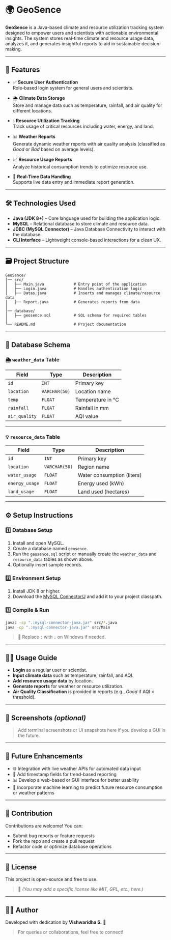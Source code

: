 # 🌍 GeoSence

**GeoSence** is a Java-based climate and resource utilization tracking system designed to empower users and scientists with actionable environmental insights. The system stores real-time climate and resource usage data, analyzes it, and generates insightful reports to aid in sustainable decision-making.

---

## 🚀 Features

- ✅ **Secure User Authentication**  
  Role-based login system for general users and scientists.
  
- 🌦️ **Climate Data Storage**  
  Store and manage data such as temperature, rainfall, and air quality for different locations.

- 💧 **Resource Utilization Tracking**  
  Track usage of critical resources including water, energy, and land.

- 📊 **Weather Reports**  
  Generate dynamic weather reports with air quality analysis (classified as *Good* or *Bad* based on average levels).

- 📈 **Resource Usage Reports**  
  Analyze historical consumption trends to optimize resource use.

- 🔄 **Real-Time Data Handling**  
  Supports live data entry and immediate report generation.

---

## 🛠️ Technologies Used

- **Java (JDK 8+)** – Core language used for building the application logic.  
- **MySQL** – Relational database to store climate and resource data.  
- **JDBC (MySQL Connector)** – Java Database Connectivity to interact with the database.  
- **CLI Interface** – Lightweight console-based interactions for a clean UX.

---

## 🗃️ Project Structure

```
GeoSence/
│── src/
│   ├── Main.java             # Entry point of the application
│   ├── Login.java            # Handles authentication logic
│   ├── Datas.java            # Inserts and manages climate/resource data
│   ├── Report.java           # Generates reports from data
│
│── database/
│   ├── geosence.sql          # SQL schema for required tables
│
└── README.md                 # Project documentation
```

---

## 🧮 Database Schema

### 🌦️ `weather_data` Table

| Field        | Type         | Description            |
|--------------|--------------|------------------------|
| `id`         | `INT`        | Primary key            |
| `location`   | `VARCHAR(50)`| Location name          |
| `temp`       | `FLOAT`      | Temperature in °C      |
| `rainfall`   | `FLOAT`      | Rainfall in mm         |
| `air_quality`| `FLOAT`      | AQI value              |

---

### 💡 `resource_data` Table

| Field         | Type         | Description               |
|---------------|--------------|----------------------------|
| `id`          | `INT`        | Primary key                |
| `location`    | `VARCHAR(50)`| Region name                |
| `water_usage` | `FLOAT`      | Water consumption (liters) |
| `energy_usage`| `FLOAT`      | Energy used (kWh)          |
| `land_usage`  | `FLOAT`      | Land used (hectares)       |

---

## ⚙️ Setup Instructions

### 1️⃣ Database Setup

1. Install and open MySQL.
2. Create a database named `geosence`.
3. Run the `geosence.sql` script or manually create the `weather_data` and `resource_data` tables as shown above.
4. Optionally insert sample records.

### 2️⃣ Environment Setup

1. Install JDK 8 or higher.
2. Download the [MySQL Connector/J](https://dev.mysql.com/downloads/connector/j/) and add it to your project classpath.

### 3️⃣ Compile & Run

```bash
javac -cp ".:mysql-connector-java.jar" src/*.java
java -cp ".:mysql-connector-java.jar" src/Main
```

> 🔁 Replace `:` with `;` on Windows if needed.

---

## 👨‍💻 Usage Guide

- **Login** as a regular user or scientist.
- **Input climate data** such as temperature, rainfall, and AQI.
- **Add resource usage data** by location.
- **Generate reports** for weather or resource utilization.
- **Air Quality Classification** is provided in reports (e.g., *Good* if AQI < threshold).

---

## 📸 Screenshots *(optional)*

> Add terminal screenshots or UI snapshots here if you develop a GUI in the future.

---

## 🔮 Future Enhancements

- 🌐 Integration with live weather APIs for automated data input  
- 📅 Add timestamp fields for trend-based reporting  
- 📊 Develop a web-based or GUI interface for better usability  
- 🧠 Incorporate machine learning to predict future resource consumption or weather patterns

---

## 🤝 Contribution

Contributions are welcome! You can:
- Submit bug reports or feature requests
- Fork the repo and create a pull request
- Refactor code or optimize database operations

---

## 📄 License

This project is open-source and free to use.  
> 📌 *(You may add a specific license like MIT, GPL, etc., here.)*

---

## 👩‍💻 Author

Developed with dedication by **Vishwaridha S.** 🚀  
> For queries or collaborations, feel free to connect!
